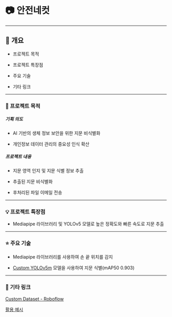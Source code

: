 # :camera: 안전네컷

- - -

## :mag_right: 개요

- 프로젝트 목적

- 프로젝트 특장점

- 주요 기술

- 기타 링크

- - -

### :pushpin: 프로젝트 목적

##### 기획 의도

- AI 기반의 생체 정보 보안을 위한 지문 비식별화

- 개인정보 데이터 관리의 중요성 인식 확산

##### 프로젝트 내용

- 지문 영역 인지 및 지문 식별 정보 추출

- 추출된 지문 비식별화

- 후처리된 파일 이메일 전송

- - -

### :bulb: 프로젝트 특장점

- Mediapipe 라이브러리 및 YOLOv5 모델로 높은 정확도와 빠른 속도로 지문 추출

- - -

### :star: 주요 기술

- Mediapipe 라이브러리를 사용하여 손 끝 위치를 감지

- [Custom YOLOv5m](https://colab.research.google.com/drive/1dKO153AU2HZRUqF23diTxx2qycikQkzL?usp=sharing) 모델을 사용하여 지문 식별(mAP50 0.903)

- - -

### :paperclip: 기타 링크

[Custom Dataset - Roboflow](https://universe.roboflow.com/fingerprint-nze3i/vov-k9idv)

[활용 예시](https://github.com/oblsoun/safesnap)
